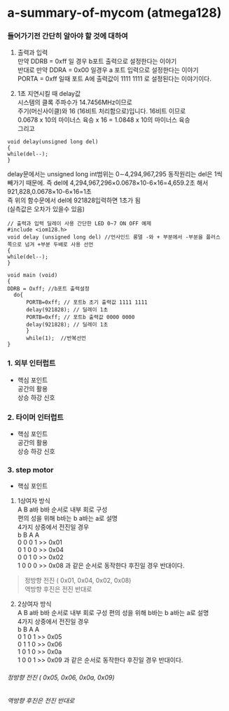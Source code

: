# **a-summary-of-mycom (atmega128)**  
  
  
### 들어가기전 간단히 알아야 할 것에 대하여  
  
  
1) 출력과 입력  
만약 DDRB = 0xff 일 경우 b포트 출력으로 설정한다는 이야기  
반대로 만약 DDRA = 0x00 일경우 a 포트 입력으로 설정한다는 이야기  
PORTA = 0xff 일때 포트 A에 출력값이 1111 1111 로 설정된다는 이야기이다.  
  
  
2) 1초 지연시킬 때 delay값  
시스템의 클록 주파수가 14.7456MHz이므로  
주기(머신사이클)와 16 (16비트 처리함으로)입니다. 16비트 이므로   
0.0678 x 10의 마이너스 육승 x 16 = 1.0848 x 10의 마이너스 육승  
그리고  
~~~
void delay(unsigned long del)  
{  
while(del--);  
}  
~~~
delay문에서는 unsigned long int범위는 0∼4,294,967,295
동작원리는 del은 1씩 빼가기 때문에. 즉 del에 4,294,967,296×0.0678×10-6×16=4,659.2초 해서 921,828,0.0678×10-6×16=1초  
즉 위의 함수문에서 del에 921828입력하면 1초가 됨  
(실측값은 오차가 있을수 있음)  
  
  
~~~
// 출력과 입력 딜레이 사용 간단한 LED 0~7 ON OFF 예제 
#include <iom128.h>  
void delay (unsigned long del) //언사인드 롱델 -와 + 부분에서 -부분을 플러스 쪽으로 넘겨 +부분 두배로 사용 선언   
{  
while(del--);  
}  

void main (void)  
{  
DDRB = Oxff; //b포트 출력설정  
  do{
      PORTB=0xff; // 포트b 초기 출력값 1111 1111  
      delay(921828); // 딜레이 1초  
      PORTB=0xff; // 포트b 출력값 0000 0000  
      delay(921828); // 딜레이 1초  
      }  
      while(1);  //반복선언
}
~~~
### 1. 외부 인터럽트  
* 핵심 포인트  
공간의 활용  
상승 하강 신호  

### 2. 타이머 인터럽트  
* 핵심 포인트  
공간의 활용  
상승 하강 신호 

### 3. step motor 
* 핵심 포인트  
1) 1상여자 방식  
A B a바 b바 순서로 내부 회로 구성  
편의 성을 위해 b바는 b a바는 a로 설명  
4가지 상중에서 전진일 경우  
b B  A  A  
0   0  0   1 >> 0x01  
0   1  0   0 >> 0x04  
0   0  1   0 >> 0x02  
1   0  0   0 >> 0x08 과 같은 순서로 동작한다 후진일 경우 반대이다.  
   
   
>정방향 전진 ( 0x01, 0x04, 0x02, 0x08)  
>역방향 후진은 전진 반대로  
  
  


2) 2상여자 방식  
A B a바 b바 순서로 내부 회로 구성 
편의 성을 위해 b바는 b a바는 a로 설명  
4가지 상중에서 전진일 경우  
b B  A  A  
0   1  0   1 >> 0x05  
0   1  1   0 >> 0x06  
1   0  1   0 >> 0x0a  
1   0  0   1 >> 0x09 과 같은 순서로 동작한다 후진일 경우 반대이다.  
  
  
###### 정방향 전진 ( 0x05, 0x06, 0x0a, 0x09)  
###### 역방향 후진은 전진 반대로  



